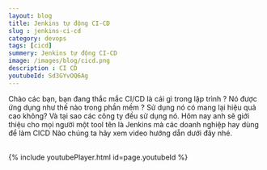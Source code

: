 ```yaml
---
layout: blog
title: Jenkins tự động CI-CD 
slug : jenkins-ci-cd
category: devops
tags: [cicd]
summery: Jenkins tự động CI-CD   
image: /images/blog/cicd.png 
description : CI CD
youtubeId: Sd3GYvOQ6Ag
---
```

 
Chào các bạn, bạn đang thắc mắc CI/CD là cái gì trong lập trình ? Nó được ứng dụng như thế nào trong phần mềm ? Sử dụng nó có mang lại 
hiệu quả cao không? Và tại sao các công ty đều sử dụng nó. Hôm nay anh sẽ giới thiệu cho mọi người một tool tên là Jenkins mà các doanh 
nghiệp hay dùng để làm CICD 
Nào chúng ta hãy xem video hướng dẫn dưới đây nhé.
<br><br>

{% include youtubePlayer.html id=page.youtubeId %}